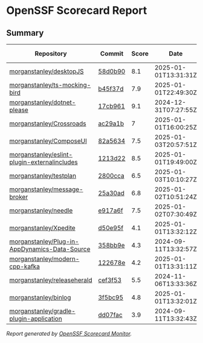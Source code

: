 # OpenSSF Scorecard Report

## Summary

| Repository | Commit | Score | Date | Score Delta | Report | StepSecurity |
| -- | -- | -- | -- | -- | -- | -- |
| [morganstanley/desktopJS](https://github.com/morganstanley/desktopJS) | [58d0b90](https://github.com/morganstanley/desktopJS/commit/58d0b9061d122aceced4905eaea6053c45abd692) | 8.1 | 2025-01-01T13:31:31Z | 0 / [Details](https://ossf.github.io/scorecard-visualizer/#/projects/github.com/morganstanley/desktopJS/compare/a55c38eaaa8f7e0b165366e41b776c7c4b392894/58d0b9061d122aceced4905eaea6053c45abd692) | [View](https://ossf.github.io/scorecard-visualizer/#/projects/github.com/morganstanley/desktopJS/commit/58d0b9061d122aceced4905eaea6053c45abd692) | [Fix it](https://app.stepsecurity.io/securerepo?repo=morganstanley/desktopJS) |
| [morganstanley/ts-mocking-bird](https://github.com/morganstanley/ts-mocking-bird) | [b45f37d](https://github.com/morganstanley/ts-mocking-bird/commit/b45f37df97ccced7980352c14b122cb73d372e33) | 7.9 | 2025-01-01T22:49:30Z | 0 / [Details](https://ossf.github.io/scorecard-visualizer/#/projects/github.com/morganstanley/ts-mocking-bird/compare/f0db479063beba2d02f3f5271c492bafef8cf129/b45f37df97ccced7980352c14b122cb73d372e33) | [View](https://ossf.github.io/scorecard-visualizer/#/projects/github.com/morganstanley/ts-mocking-bird/commit/b45f37df97ccced7980352c14b122cb73d372e33) | [Fix it](https://app.stepsecurity.io/securerepo?repo=morganstanley/ts-mocking-bird) |
| [morganstanley/dotnet-please](https://github.com/morganstanley/dotnet-please) | [17cb961](https://github.com/morganstanley/dotnet-please/commit/17cb961bfb33948d7c38f881bf78d4500371d7c6) | 9.1 | 2024-12-31T07:27:55Z | 0 / [Details](https://ossf.github.io/scorecard-visualizer/#/projects/github.com/morganstanley/dotnet-please/compare/9071ab5e05b448edb486944e4e00a58531e3ae4d/17cb961bfb33948d7c38f881bf78d4500371d7c6) | [View](https://ossf.github.io/scorecard-visualizer/#/projects/github.com/morganstanley/dotnet-please/commit/17cb961bfb33948d7c38f881bf78d4500371d7c6) | [Fix it](https://app.stepsecurity.io/securerepo?repo=morganstanley/dotnet-please) |
| [morganstanley/Crossroads](https://github.com/morganstanley/Crossroads) | [ac29a1b](https://github.com/morganstanley/Crossroads/commit/ac29a1bcb3456bda7c492d192318ff0ba25a93cf) | 7 | 2025-01-01T16:00:25Z | -0.3 / [Details](https://ossf.github.io/scorecard-visualizer/#/projects/github.com/morganstanley/Crossroads/compare/659752a168eefea3d9d6782bf271a71c2f061571/ac29a1bcb3456bda7c492d192318ff0ba25a93cf) | [View](https://ossf.github.io/scorecard-visualizer/#/projects/github.com/morganstanley/Crossroads/commit/ac29a1bcb3456bda7c492d192318ff0ba25a93cf) | [Fix it](https://app.stepsecurity.io/securerepo?repo=morganstanley/Crossroads) |
| [morganstanley/ComposeUI](https://github.com/morganstanley/ComposeUI) | [82a5634](https://github.com/morganstanley/ComposeUI/commit/82a5634d4636430c1b2661189ce2b175e7e73dc6) | 7.5 | 2025-01-03T20:57:51Z | 0 / [Details](https://ossf.github.io/scorecard-visualizer/#/projects/github.com/morganstanley/ComposeUI/compare/cf6ca78d71066a274aac68022b8d611516c5965c/82a5634d4636430c1b2661189ce2b175e7e73dc6) | [View](https://ossf.github.io/scorecard-visualizer/#/projects/github.com/morganstanley/ComposeUI/commit/82a5634d4636430c1b2661189ce2b175e7e73dc6) | [Fix it](https://app.stepsecurity.io/securerepo?repo=morganstanley/ComposeUI) |
| [morganstanley/eslint-plugin-externalincludes](https://github.com/morganstanley/eslint-plugin-externalincludes) | [1213d22](https://github.com/morganstanley/eslint-plugin-externalincludes/commit/1213d22b1331ce070ee1334e062428c31fe72968) | 8.5 | 2025-01-01T19:49:00Z | 0 / [Details](https://ossf.github.io/scorecard-visualizer/#/projects/github.com/morganstanley/eslint-plugin-externalincludes/compare/9b3fe03ecc4157b949c489f90c253ffdb0216c56/1213d22b1331ce070ee1334e062428c31fe72968) | [View](https://ossf.github.io/scorecard-visualizer/#/projects/github.com/morganstanley/eslint-plugin-externalincludes/commit/1213d22b1331ce070ee1334e062428c31fe72968) | [Fix it](https://app.stepsecurity.io/securerepo?repo=morganstanley/eslint-plugin-externalincludes) |
| [morganstanley/testplan](https://github.com/morganstanley/testplan) | [2800cca](https://github.com/morganstanley/testplan/commit/2800ccae25fbf4e4e900447ec2dbc957fcfa6747) | 6.5 | 2025-01-03T10:10:27Z | 0.1 / [Details](https://ossf.github.io/scorecard-visualizer/#/projects/github.com/morganstanley/testplan/compare/b0c57b2e33e58661734b32440f30a25151990608/2800ccae25fbf4e4e900447ec2dbc957fcfa6747) | [View](https://ossf.github.io/scorecard-visualizer/#/projects/github.com/morganstanley/testplan/commit/2800ccae25fbf4e4e900447ec2dbc957fcfa6747) | [Fix it](https://app.stepsecurity.io/securerepo?repo=morganstanley/testplan) |
| [morganstanley/message-broker](https://github.com/morganstanley/message-broker) | [25a30ad](https://github.com/morganstanley/message-broker/commit/25a30ad62bf5de397771b75722a222c9398a6c5b) | 6.8 | 2025-01-02T10:51:24Z | 0.1 / [Details](https://ossf.github.io/scorecard-visualizer/#/projects/github.com/morganstanley/message-broker/compare/31e38528ea21b5b31a73126a73a287ea4a78fe3a/25a30ad62bf5de397771b75722a222c9398a6c5b) | [View](https://ossf.github.io/scorecard-visualizer/#/projects/github.com/morganstanley/message-broker/commit/25a30ad62bf5de397771b75722a222c9398a6c5b) | [Fix it](https://app.stepsecurity.io/securerepo?repo=morganstanley/message-broker) |
| [morganstanley/needle](https://github.com/morganstanley/needle) | [e917a6f](https://github.com/morganstanley/needle/commit/e917a6f2da8365098c53e670693847b9827b1dc2) | 7.5 | 2025-01-02T07:30:49Z | 0 / [Details](https://ossf.github.io/scorecard-visualizer/#/projects/github.com/morganstanley/needle/compare/076a41867da69896983cd21361e33ef5e42c7fe9/e917a6f2da8365098c53e670693847b9827b1dc2) | [View](https://ossf.github.io/scorecard-visualizer/#/projects/github.com/morganstanley/needle/commit/e917a6f2da8365098c53e670693847b9827b1dc2) | [Fix it](https://app.stepsecurity.io/securerepo?repo=morganstanley/needle) |
| [morganstanley/Xpedite](https://github.com/morganstanley/Xpedite) | [d50e95f](https://github.com/morganstanley/Xpedite/commit/d50e95fe068f22774648eb08e6619f4649d1fc39) | 4.1 | 2025-01-01T13:32:12Z | -0.1 / [Details](https://ossf.github.io/scorecard-visualizer/#/projects/github.com/morganstanley/Xpedite/compare/d50e95fe068f22774648eb08e6619f4649d1fc39/d50e95fe068f22774648eb08e6619f4649d1fc39) | [View](https://ossf.github.io/scorecard-visualizer/#/projects/github.com/morganstanley/Xpedite/commit/d50e95fe068f22774648eb08e6619f4649d1fc39) | [Fix it](https://app.stepsecurity.io/securerepo?repo=morganstanley/Xpedite) |
| [morganstanley/Plug-in-AppDynamics-Data-Source](https://github.com/morganstanley/Plug-in-AppDynamics-Data-Source) | [358bb9e](https://github.com/morganstanley/Plug-in-AppDynamics-Data-Source/commit/358bb9ebe57ece961be43b43130789f15a48d5fe) | 4.3 | 2024-09-11T13:32:57Z | 0 / [Details](https://ossf.github.io/scorecard-visualizer/#/projects/github.com/morganstanley/Plug-in-AppDynamics-Data-Source/compare/358bb9ebe57ece961be43b43130789f15a48d5fe/358bb9ebe57ece961be43b43130789f15a48d5fe) | [View](https://ossf.github.io/scorecard-visualizer/#/projects/github.com/morganstanley/Plug-in-AppDynamics-Data-Source/commit/358bb9ebe57ece961be43b43130789f15a48d5fe) | [Fix it](https://app.stepsecurity.io/securerepo?repo=morganstanley/Plug-in-AppDynamics-Data-Source) |
| [morganstanley/modern-cpp-kafka](https://github.com/morganstanley/modern-cpp-kafka) | [122678e](https://github.com/morganstanley/modern-cpp-kafka/commit/122678e881de94721458fd948f38e65366b68689) | 4.2 | 2025-01-01T13:31:11Z | 0 / [Details](https://ossf.github.io/scorecard-visualizer/#/projects/github.com/morganstanley/modern-cpp-kafka/compare/122678e881de94721458fd948f38e65366b68689/122678e881de94721458fd948f38e65366b68689) | [View](https://ossf.github.io/scorecard-visualizer/#/projects/github.com/morganstanley/modern-cpp-kafka/commit/122678e881de94721458fd948f38e65366b68689) | [Fix it](https://app.stepsecurity.io/securerepo?repo=morganstanley/modern-cpp-kafka) |
| [morganstanley/releaseherald](https://github.com/morganstanley/releaseherald) | [cef3f53](https://github.com/morganstanley/releaseherald/commit/cef3f533b03f551ff0b68c7f9856f21008146d5d) | 5.5 | 2024-11-06T13:33:36Z | 0 / [Details](https://ossf.github.io/scorecard-visualizer/#/projects/github.com/morganstanley/releaseherald/compare/cef3f533b03f551ff0b68c7f9856f21008146d5d/cef3f533b03f551ff0b68c7f9856f21008146d5d) | [View](https://ossf.github.io/scorecard-visualizer/#/projects/github.com/morganstanley/releaseherald/commit/cef3f533b03f551ff0b68c7f9856f21008146d5d) | [Fix it](https://app.stepsecurity.io/securerepo?repo=morganstanley/releaseherald) |
| [morganstanley/binlog](https://github.com/morganstanley/binlog) | [3f5bc95](https://github.com/morganstanley/binlog/commit/3f5bc950d481d768505c3694243bdefaddfbd6b5) | 4.8 | 2025-01-01T13:32:01Z | 0 / [Details](https://ossf.github.io/scorecard-visualizer/#/projects/github.com/morganstanley/binlog/compare/3f5bc950d481d768505c3694243bdefaddfbd6b5/3f5bc950d481d768505c3694243bdefaddfbd6b5) | [View](https://ossf.github.io/scorecard-visualizer/#/projects/github.com/morganstanley/binlog/commit/3f5bc950d481d768505c3694243bdefaddfbd6b5) | [Fix it](https://app.stepsecurity.io/securerepo?repo=morganstanley/binlog) |
| [morganstanley/gradle-plugin-application](https://github.com/morganstanley/gradle-plugin-application) | [dd07fac](https://github.com/morganstanley/gradle-plugin-application/commit/dd07fac568c260bf17ad7ad0ac7bd9f1263e4ac1) | 3.9 | 2024-09-11T13:32:43Z | 0 / [Details](https://ossf.github.io/scorecard-visualizer/#/projects/github.com/morganstanley/gradle-plugin-application/compare/dd07fac568c260bf17ad7ad0ac7bd9f1263e4ac1/dd07fac568c260bf17ad7ad0ac7bd9f1263e4ac1) | [View](https://ossf.github.io/scorecard-visualizer/#/projects/github.com/morganstanley/gradle-plugin-application/commit/dd07fac568c260bf17ad7ad0ac7bd9f1263e4ac1) | [Fix it](https://app.stepsecurity.io/securerepo?repo=morganstanley/gradle-plugin-application) |

_Report generated by [OpenSSF Scorecard Monitor](https://github.com/ossf/scorecard-monitor)._
